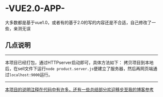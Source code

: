 # -VUE2.0-APP-
大多数都是基于vue1.0，或者有的基于2.0的写的内容还是不合适，自己修改了一些，亲测无误

## 几点说明 ##
*****
本项目已经打包，通过HTTPserver启动即可，具体方法如下：
拷贝项目到本地后，在sell文件下运行`node product.server.js`便建立了服务器，然后再网页端通过`localhost:9000`运行。
*****
[本项目的说明注释在代码中有许多，还有一些总结部分欢迎移步至我的博客参考](https://my.oschina.net/u/3728554/blog/1926349)

